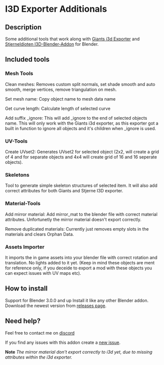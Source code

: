 # I3D Exporter Additionals


## Description

Some additional tools that work along with [Giants i3d Exporter](https://gdn.giants-software.com/download.php?downloadId=92) and [StjerneIdioten I3D-Blender-Addon](https://github.com/StjerneIdioten/I3D-Blender-Addon) for Blender.

## Included tools
### Mesh Tools
Clean meshes: Removes custom split normals, set shade smooth and auto smooth, merge vertices, remove triangulation on mesh.

Set mesh name: Copy object name to mesh data name

Get curve length: Calculate length of selected curve

Add suffix _ignore: This will add _ignore to the end of selected objects name. This will only work with the Giants i3d exporter, as this exporter got a built in function to ignore all objects and it's children when _ignore is used.

### UV-Tools
Create UVset2: Generates UVset2 for selected object (2x2, will create a grid of 4 and for separate objects and 4x4 will create grid of 16 and 16 seperate objects).

### Skeletons
Tool to generate simple skeleton structures of selected item. It will also add correct attributes for both Giants and Stjerne I3D exporter.

### Material-Tools
Add mirror material: Add mirror_mat to the blender file with correct material attributes. Unfortunetly the mirror material doesn't export correctly.

Remove duplicated materials: Currently just removes empty slots in the materials and clears Orphan Data.

### Assets Importer
It imports the in game assets into your blender file with correct rotation and translation. No lights added to it yet. (Keep in mind these objects are ment for reference only, if you deceide to export a mod with these objects you can expect issues with UV maps etc).

## How to install
Support for Blender 3.0.0 and up
Install it like any other Blender addon. Download the newest version from [releases page](https://github.com/NMC-TBone/i3d_exporter_additionals/releases).

## Need help?
Feel free to contact me on [discord](https://discord.gg/gBpCXYp)

If you find any issues with this addon create a [new issue](https://github.com/NMC-TBone/i3d_exporter_additionals/issues).

**Note**
*The mirror material don't export correctly to i3d yet, due to missing attributes within the i3d exporter.*
